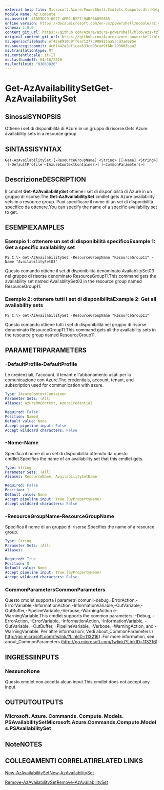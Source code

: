 ```yaml
---
external help file: Microsoft.Azure.PowerShell.Cmdlets.Compute.dll-Help-Help.xml
Module Name: Az.Compute
ms.assetid: 45D55DC9-0027-4EB9-B2F7-9ABF6685E6B5
online version: https://docs.microsoft.com/en-us/powershell/module/az.compute/get-azavailabilityset
schema: 2.0.0
content_git_url: https://github.com/Azure/azure-powershell/blob/Azs-tzl/src/Compute/Compute/help/Get-AzAvailabilitySet.md
original_content_git_url: https://github.com/Azure/azure-powershell/blob/Azs-tzl/src/Compute/Compute/help/Get-AzAvailabilitySet.md
ms.openlocfilehash: ef42e8910b9ff6a71277c998825aa53cd3ad085e
ms.sourcegitcommit: 4c61442a2df1cee633ce93cad9f6bc793803baa2
ms.translationtype: MT
ms.contentlocale: it-IT
ms.lasthandoff: 04/16/2020
ms.locfileid: "93863826"
---
```

# <span data-ttu-id="c6720-101">Get-AzAvailabilitySet</span><span class="sxs-lookup"><span data-stu-id="c6720-101">Get-AzAvailabilitySet</span></span>

## <span data-ttu-id="c6720-102">Sinossi</span><span class="sxs-lookup"><span data-stu-id="c6720-102">SYNOPSIS</span></span>
<span data-ttu-id="c6720-103">Ottiene i set di disponibilità di Azure in un gruppo di risorse.</span><span class="sxs-lookup"><span data-stu-id="c6720-103">Gets Azure availability sets in a resource group.</span></span>

## <span data-ttu-id="c6720-104">SINTASSI</span><span class="sxs-lookup"><span data-stu-id="c6720-104">SYNTAX</span></span>

```
Get-AzAvailabilitySet [-ResourceGroupName] <String> [[-Name] <String>]
 [-DefaultProfile <IAzureContextContainer>] [<CommonParameters>]
```

## <span data-ttu-id="c6720-105">Descrizione</span><span class="sxs-lookup"><span data-stu-id="c6720-105">DESCRIPTION</span></span>
<span data-ttu-id="c6720-106">Il cmdlet **Get-AzAvailabilitySet** ottiene i set di disponibilità di Azure in un gruppo di risorse.</span><span class="sxs-lookup"><span data-stu-id="c6720-106">The **Get-AzAvailabilitySet** cmdlet gets Azure availability sets in a resource group.</span></span>
<span data-ttu-id="c6720-107">Puoi specificare il nome di un set di disponibilità specifico da ottenere.</span><span class="sxs-lookup"><span data-stu-id="c6720-107">You can specify the name of a specific availability set to get.</span></span>

## <span data-ttu-id="c6720-108">ESEMPI</span><span class="sxs-lookup"><span data-stu-id="c6720-108">EXAMPLES</span></span>

### <span data-ttu-id="c6720-109">Esempio 1: ottenere un set di disponibilità specifico</span><span class="sxs-lookup"><span data-stu-id="c6720-109">Example 1: Get a specific availability set</span></span>
```
PS C:\> Get-AzAvailabilitySet -ResourceGroupName "ResourceGroup11" -Name "AvailabilitySet03"
```

<span data-ttu-id="c6720-110">Questo comando ottiene il set di disponibilità denominato AvailablitySet03 nel gruppo di risorse denominato ResourceGroup11.</span><span class="sxs-lookup"><span data-stu-id="c6720-110">This command gets the availability set named AvailablitySet03 in the resource group named ResourceGroup11.</span></span>

### <span data-ttu-id="c6720-111">Esempio 2: ottenere tutti i set di disponibilità</span><span class="sxs-lookup"><span data-stu-id="c6720-111">Example 2: Get all availability sets</span></span>
```
PS C:\> Get-AzAvailabilitySet -ResourceGroupName "ResourceGroup11"
```

<span data-ttu-id="c6720-112">Questo comando ottiene tutti i set di disponibilità nel gruppo di risorse denominato ResourceGroup11.</span><span class="sxs-lookup"><span data-stu-id="c6720-112">This command gets all the availability sets in the resource group named ResourceGroup11.</span></span>

## <span data-ttu-id="c6720-113">PARAMETRI</span><span class="sxs-lookup"><span data-stu-id="c6720-113">PARAMETERS</span></span>

### <span data-ttu-id="c6720-114">-DefaultProfile</span><span class="sxs-lookup"><span data-stu-id="c6720-114">-DefaultProfile</span></span>
<span data-ttu-id="c6720-115">Le credenziali, l'account, il tenant e l'abbonamento usati per la comunicazione con Azure.</span><span class="sxs-lookup"><span data-stu-id="c6720-115">The credentials, account, tenant, and subscription used for communication with azure.</span></span>

```yaml
Type: IAzureContextContainer
Parameter Sets: (All)
Aliases: AzureRmContext, AzureCredential

Required: False
Position: Named
Default value: None
Accept pipeline input: False
Accept wildcard characters: False
```

### <span data-ttu-id="c6720-116">-Nome</span><span class="sxs-lookup"><span data-stu-id="c6720-116">-Name</span></span>
<span data-ttu-id="c6720-117">Specifica il nome di un set di disponibilità ottenuto da questo cmdlet.</span><span class="sxs-lookup"><span data-stu-id="c6720-117">Specifies the name of an availability set that this cmdlet gets.</span></span>

```yaml
Type: String
Parameter Sets: (All)
Aliases: ResourceName, AvailabilitySetName

Required: False
Position: 1
Default value: None
Accept pipeline input: True (ByPropertyName)
Accept wildcard characters: False
```

### <span data-ttu-id="c6720-118">-ResourceGroupName</span><span class="sxs-lookup"><span data-stu-id="c6720-118">-ResourceGroupName</span></span>
<span data-ttu-id="c6720-119">Specifica il nome di un gruppo di risorse.</span><span class="sxs-lookup"><span data-stu-id="c6720-119">Specifies the name of a resource group.</span></span>

```yaml
Type: String
Parameter Sets: (All)
Aliases: 

Required: True
Position: 0
Default value: None
Accept pipeline input: True (ByPropertyName)
Accept wildcard characters: False
```

### <span data-ttu-id="c6720-120">CommonParameters</span><span class="sxs-lookup"><span data-stu-id="c6720-120">CommonParameters</span></span>
<span data-ttu-id="c6720-121">Questo cmdlet supporta i parametri comuni:-debug,-ErrorAction,-ErrorVariable,-InformationAction,-InformationVariable,-OutVariable,-OutBuffer,-PipelineVariable,-Verbose,-WarningAction e-WarningVariable.</span><span class="sxs-lookup"><span data-stu-id="c6720-121">This cmdlet supports the common parameters: -Debug, -ErrorAction, -ErrorVariable, -InformationAction, -InformationVariable, -OutVariable, -OutBuffer, -PipelineVariable, -Verbose, -WarningAction, and -WarningVariable.</span></span> <span data-ttu-id="c6720-122">Per altre informazioni, Vedi about_CommonParameters ( http://go.microsoft.com/fwlink/?LinkID=113216) .</span><span class="sxs-lookup"><span data-stu-id="c6720-122">For more information, see about_CommonParameters (http://go.microsoft.com/fwlink/?LinkID=113216).</span></span>

## <span data-ttu-id="c6720-123">INGRESSI</span><span class="sxs-lookup"><span data-stu-id="c6720-123">INPUTS</span></span>

### <span data-ttu-id="c6720-124">Nessuno</span><span class="sxs-lookup"><span data-stu-id="c6720-124">None</span></span>
<span data-ttu-id="c6720-125">Questo cmdlet non accetta alcun input.</span><span class="sxs-lookup"><span data-stu-id="c6720-125">This cmdlet does not accept any input.</span></span>

## <span data-ttu-id="c6720-126">OUTPUT</span><span class="sxs-lookup"><span data-stu-id="c6720-126">OUTPUTS</span></span>

### <span data-ttu-id="c6720-127">Microsoft. Azure. Commands. Compute. Models. PSAvailabilitySet</span><span class="sxs-lookup"><span data-stu-id="c6720-127">Microsoft.Azure.Commands.Compute.Models.PSAvailabilitySet</span></span>

## <span data-ttu-id="c6720-128">Note</span><span class="sxs-lookup"><span data-stu-id="c6720-128">NOTES</span></span>

## <span data-ttu-id="c6720-129">COLLEGAMENTI CORRELATI</span><span class="sxs-lookup"><span data-stu-id="c6720-129">RELATED LINKS</span></span>

[<span data-ttu-id="c6720-130">New-AzAvailabilitySet</span><span class="sxs-lookup"><span data-stu-id="c6720-130">New-AzAvailabilitySet</span></span>](./New-AzAvailabilitySet.md)

[<span data-ttu-id="c6720-131">Remove-AzAvailabilitySet</span><span class="sxs-lookup"><span data-stu-id="c6720-131">Remove-AzAvailabilitySet</span></span>](./Remove-AzAvailabilitySet.md)


